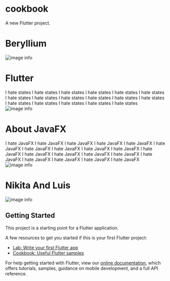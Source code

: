 # cookbook

A new Flutter project.

# Beryllium
![image info](https://dthezntil550i.cloudfront.net/pb/latest/pb2204020521533730007839107/1280_960/8e7e5988-fdd8-4c80-a018-3c84de1a7f56.png "Beryllium Anime Girl") 

# Flutter
I hate states I hate states I hate states I hate states I hate states I hate states I hate states I hate states I hate states I hate states I hate states I hate states I hate states I hate states I hate states I hate states I hate states 
![image info](https://pbs.twimg.com/media/EvPTEUeVkAAvmJj?format=jpg&name=large "Flutter Anime Girl")
# About JavaFX
I hate JavaFX I hate JavaFX I hate JavaFX I hate JavaFX I hate JavaFX I hate JavaFX I hate JavaFX I hate JavaFX I hate JavaFX I hate JavaFX I hate JavaFX I hate JavaFX I hate JavaFX I hate JavaFX I hate JavaFX I hate JavaFX I hate JavaFX I hate JavaFX I hate JavaFX I hate JavaFX 
![image info](https://i.pinimg.com/originals/0d/05/6f/0d056f5e259d9febc104a8824b6b340a.jpg "Pls no")
# Nikita And Luis
![image info](https://thepantlessanimeblogger.files.wordpress.com/2015/06/sakuratrick9.jpg "Nikita and Luis")
## Getting Started

This project is a starting point for a Flutter application.

A few resources to get you started if this is your first Flutter project:

- [Lab: Write your first Flutter app](https://flutter.dev/docs/get-started/codelab)
- [Cookbook: Useful Flutter samples](https://flutter.dev/docs/cookbook)

For help getting started with Flutter, view our
[online documentation](https://flutter.dev/docs), which offers tutorials,
samples, guidance on mobile development, and a full API reference.
